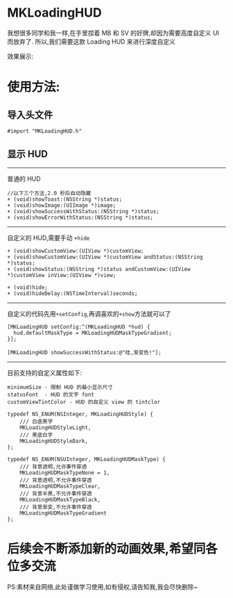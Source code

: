 # MKLoadingHUD

我想很多同学和我一样,在手里捏着 MB 和 SV 的好牌,却因为需要高度自定义 UI 而放弃了.
所以,我们需要这款 Loading HUD 来进行深度自定义

效果展示:
![]() 

# 使用方法:
## 导入头文件
```oc
#import "MKLoadingHUD.h"
```

## 显示 HUD
----
普通的 HUD
```oc
//以下三个方法,2.0 秒后自动隐藏
+ (void)showToast:(NSString *)status;
+ (void)showImage:(UIImage *)image;
+ (void)showSuccessWithStatus:(NSString *)status;
+ (void)showErrorWithStatus:(NSString *)status;
```
----
自定义的 HUD,需要手动 `+hide`
```oc
+ (void)showCustomView:(UIView *)customView;
+ (void)showCustomView:(UIView *)customView andStatus:(NSString *)status;
+ (void)showStatus:(NSString *)status andCustomView:(UIView *)customView inView:(UIView *)view;

+ (void)hide;
+ (void)hideDelay:(NSTimeInterval)seconds;
```

----
自定义的代码先用`+setConfig`,再调喜欢的`+show`方法就可以了
```oc
[MKLoadingHUD setConfig:^(MKLoadingHUD *hud) {
  hud.defaultMaskType = MKLoadingHUDMaskTypeGradient;
}];

[MKLoadingHUD showSuccessWithStatus:@"哇,渐变色!"];
```

----
目前支持的自定义属性如下:
```oc
minimumSize - 限制 HUD 的最小显示尺寸
statusFont  - HUD 的文字 font
customViewTintColor - HUD 的自定义 view 的 tintclor

typedef NS_ENUM(NSInteger, MKLoadingHUDStyle) {
    /// 白底黑字
    MKLoadingHUDStyleLight,
    /// 黑底白字
    MKLoadingHUDStyleDark,
};

typedef NS_ENUM(NSUInteger, MKLoadingHUDMaskType) {
    /// 背景透明,允许事件穿透
    MKLoadingHUDMaskTypeNone = 1,
    /// 背景透明,不允许事件穿透
    MKLoadingHUDMaskTypeClear,
    /// 背景半黑,不允许事件穿透
    MKLoadingHUDMaskTypeBlack,
    /// 背景渐变,不允许事件穿透
    MKLoadingHUDMaskTypeGradient
};
```

# 后续会不断添加新的动画效果,希望同各位多交流

PS:素材来自网络,此处谨做学习使用,如有侵权,请告知我,我会尽快删除~
